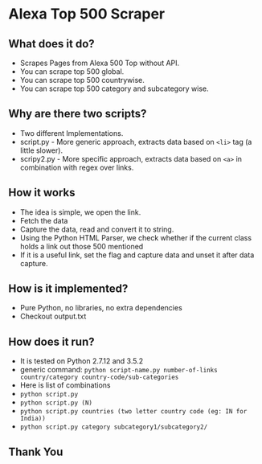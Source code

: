 # Alexa Top 500 Scraper

## What does it do?
- Scrapes Pages from Alexa 500 Top without API.
- You can scrape top 500 global.
- You can scrape top 500 countrywise.
- You can scrape top 500 category and subcategory wise.

## Why are there two scripts?
- Two different Implementations.
- script.py - More generic approach, extracts data based on ```<li>``` tag (a little slower).
- scripy2.py - More specific approach, extracts data based on ```<a>``` in combination with regex over links.

## How it works
- The idea is simple, we open the link.
- Fetch the data
- Capture the data, read and convert it to string.
- Using the Python HTML Parser, we check whether if the current class holds a link out those 500 mentioned
- If it is a useful link, set the flag and capture data and unset it after data capture.

## How is it implemented?
- Pure Python, no libraries, no extra dependencies
- Checkout output.txt

## How does it run?
- It is tested on Python 2.7.12 and 3.5.2
- generic command: ```python script-name.py number-of-links country/category country-code/sub-categories```
- Here is list of combinations
- ```python script.py```
- ```python script.py (N)```
- ```python script.py countries (two letter country code (eg: IN for India))```
- ```python script.py category subcategory1/subcategory2/```

## Thank You